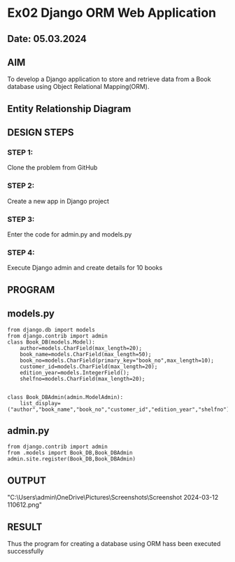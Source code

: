 # Ex02 Django ORM Web Application
## Date: 05.03.2024

## AIM
To develop a Django application to store and retrieve data from a Book database using Object Relational Mapping(ORM).

## Entity Relationship Diagram


## DESIGN STEPS

### STEP 1:
Clone the problem from GitHub

### STEP 2:
Create a new app in Django project

### STEP 3:
Enter the code for admin.py and models.py

### STEP 4:
Execute Django admin and create details for 10 books

## PROGRAM
## models.py
```
from django.db import models
from django.contrib import admin
class Book_DB(models.Model):
	author=models.CharField(max_length=20);
	book_name=models.CharField(max_length=50);
	book_no=models.CharField(primary_key="book_no",max_length=10);
	customer_id=models.CharField(max_length=20);
	edition_year=models.IntegerField();
	shelfno=models.CharField(max_length=20);
	

class Book_DBAdmin(admin.ModelAdmin):
	list_display=("author","book_name","book_no","customer_id","edition_year","shelfno");

```
## admin.py
```
from django.contrib import admin
from .models import Book_DB,Book_DBAdmin
admin.site.register(Book_DB,Book_DBAdmin)
```

## OUTPUT

"C:\Users\admin\OneDrive\Pictures\Screenshots\Screenshot 2024-03-12 110612.png"

## RESULT
Thus the program for creating a database using ORM hass been executed successfully

